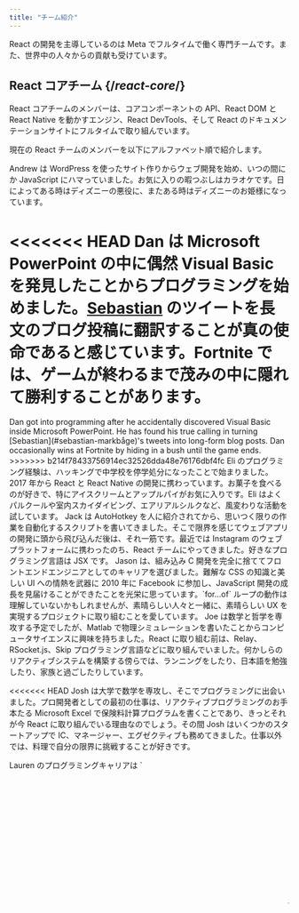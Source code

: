 ```yaml
---
title: "チーム紹介"
---
```


<Intro>

React の開発を主導しているのは Meta でフルタイムで働く専門チームです。また、世界中の人々からの貢献も受けています。

</Intro>

## React コアチーム {/*react-core*/}

React コアチームのメンバーは、コアコンポーネントの API、React DOM と React Native を動かすエンジン、React DevTools、そして React のドキュメンテーションサイトにフルタイムで取り組んでいます。

現在の React チームのメンバーを以下にアルファベット順で紹介します。

<TeamMember name="Andrew Clark" permalink="andrew-clark" photo="/images/team/acdlite.jpg" github="acdlite" twitter="acdlite" threads="acdlite" title="Engineer at Vercel">
    Andrew は WordPress を使ったサイト作りからウェブ開発を始め、いつの間にか JavaScript にハマっていました。お気に入りの暇つぶしはカラオケです。日によってある時はディズニーの悪役に、またある時はディズニーのお姫様になっています。
</TeamMember>

<<<<<<< HEAD
<TeamMember name="Dan Abramov" permalink="dan-abramov" photo="/images/team/gaearon.jpg" github="gaearon" twitter="dan_abramov2" title="Independent Engineer">
    Dan は Microsoft PowerPoint の中に偶然 Visual Basic を発見したことからプログラミングを始めました。[Sebastian](#sebastian-markbåge) のツイートを長文のブログ投稿に翻訳することが真の使命であると感じています。Fortnite では、ゲームが終わるまで茂みの中に隠れて勝利することがあります。
=======
<TeamMember name="Dan Abramov" permalink="dan-abramov" photo="/images/team/gaearon.jpg" github="gaearon" bsky="danabra.mov" title="Independent Engineer">
    Dan got into programming after he accidentally discovered Visual Basic inside Microsoft PowerPoint. He has found his true calling in turning [Sebastian](#sebastian-markbåge)'s tweets into long-form blog posts. Dan occasionally wins at Fortnite by hiding in a bush until the game ends.
>>>>>>> b214f78433756914ec32526dda48e76176dbf4fc
</TeamMember>

<TeamMember name="Eli White" permalink="eli-white" photo="/images/team/eli-white.jpg" github="TheSavior" twitter="Eli_White" threads="elicwhite" title="Engineering Manager at Meta">
    Eli のプログラミング経験は、ハッキングで中学校を停学処分になったことで始まりました。2017 年から React と React Native の開発に携わっています。お菓子を食べるのが好きで、特にアイスクリームとアップルパイがお気に入りです。Eli はよくパルクールや室内スカイダイビング、エアリアルシルクなど、風変わりな活動を試しています。
</TeamMember>

<TeamMember name="Jack Pope" permalink="jack-pope" photo="/images/team/jack-pope.jpg" github="jackpope" personal="jackpope.me" title="Engineer at Meta">
    Jack は AutoHotkey を人に紹介されてから、思いつく限りの作業を自動化するスクリプトを書いてきました。そこで限界を感じてウェブアプリの開発に頭から飛び込んだ後は、それ一筋です。最近では Instagram のウェブプラットフォームに携わったのち、React チームにやってきました。好きなプログラミング言語は JSX です。
</TeamMember>

<TeamMember name="Jason Bonta" permalink="jason-bonta" photo="/images/team/jasonbonta.jpg" threads="someextent" title="Engineering Manager at Meta">
    Jason は、組み込み C 開発を完全に捨ててフロントエンドエンジニアとしてのキャリアを選びました。難解な CSS の知識と美しい UI への情熱を武器に 2010 年に Facebook に参加し、JavaScript 開発の成長を見届けることができたことを光栄に思っています。`for...of` ループの動作は理解していないかもしれませんが、素晴らしい人々と一緒に、素晴らしい UX を実現するプロジェクトに取り組むことを愛しています。
</TeamMember>

<TeamMember name="Joe Savona" permalink="joe-savona" photo="/images/team/joe.jpg" github="josephsavona" twitter="en_JS" threads="joesavona" title="Engineer at Meta">
    Joe は数学と哲学を専攻する予定でしたが、Matlab で物理シミュレーションを書いたことからコンピュータサイエンスに興味を持ちました。React に取り組む前は、Relay、RSocket.js、Skip プログラミング言語などに取り組んでいました。何かしらのリアクティブシステムを構築する傍らでは、ランニングをしたり、日本語を勉強したり、家族と過ごしたりしています。
</TeamMember>

<<<<<<< HEAD
<TeamMember name="Josh Story" permalink="josh-story" photo="/images/team/josh.jpg" github="gnoff" twitter="joshcstory" title="Engineer at Vercel">
    Josh は大学で数学を専攻し、そこでプログラミングに出会いました。プロ開発者としての最初の仕事は、リアクティブプログラミングのお手本たる Microsoft Excel で保険料計算プログラムを書くことであり、きっとそれが今 React に取り組んでいる理由なのでしょう。その間 Josh はいくつかのスタートアップで IC、マネージャー、エグゼクティブも務めてきました。仕事以外では、料理で自分の限界に挑戦することが好きです。
</TeamMember>

<TeamMember name="Lauren Tan" permalink="lauren-tan" photo="/images/team/lauren.jpg" github="poteto" twitter="potetotes" threads="potetotes" personal="no.lol" title="Engineer at Meta">
    Lauren のプログラミングキャリアは `<marquee>` タグを初めて見たときにピークを迎えました。それ以来、彼女はその時の高揚感を追い続けています。大学ではコンピュータサイエンスではなく経済学を学んでいたため、コーディングは Java ではなく Excel で学びました。Lauren はチャットでお茶目なミームを投下したり、パートナとゲームを楽しんだり、犬の Zelda を可愛がったりするのが好きです。
=======
<TeamMember name="Josh Story" permalink="josh-story" photo="/images/team/josh.jpg" github="gnoff" bsky="gnoff.bsky.social" title="Engineer at Vercel">
    Josh majored in Mathematics and discovered programming while in college. His first professional developer job was to program insurance rate calculations in Microsoft Excel, the paragon of Reactive Programming which must be why he now works on React. In between that time Josh has been an IC, Manager, and Executive at a few startups. outside of work he likes to push his limits with cooking.
</TeamMember>

<TeamMember name="Lauren Tan" permalink="lauren-tan" photo="/images/team/lauren.jpg" github="poteto" twitter="potetotes" threads="potetotes" bsky="no.lol" title="Engineer at Meta">
    Lauren's programming career peaked when she first discovered the `<marquee>` tag. She’s been chasing that high ever since. She studied Finance instead of CS in college, so she learned to code using Excel instead of Java. Lauren enjoys dropping cheeky memes in chat, playing video games with her partner, and petting her dog Zelda.
>>>>>>> b214f78433756914ec32526dda48e76176dbf4fc
</TeamMember>

<TeamMember name="Luna Wei" permalink="luna-wei" photo="/images/team/luna-wei.jpg" github="lunaleaps" twitter="lunaleaps" threads="lunaleaps" title="Engineer at Meta">
    Luna は 6 歳のときに父親から Python の基礎を学びました。それ以来、彼女を止めることは誰にもできません。典型的な Z 世代であらんと熱望する彼女のサクセスロードを形作るのは、環境保護活動、都会でのガーデニング、そして Voo-Doo'd（写真）と過ごす貴重な時間です。
</TeamMember>

<TeamMember name="Matt Carroll" permalink="matt-carroll" photo="/images/team/matt-carroll.png" github="mattcarrollcode" twitter="mattcarrollcode" threads="mattcarrollcode" title="Developer Advocate at Meta">
    Matt は偶然コーディングに出会い、独りでは作り出せないようなものをコミュニティで作ることに夢中になりました。React に参加する前は、YouTube、Google アシスタント、Fuchsia、Google Cloud AI、そして Evernote に取り組んでいました。開発者ツールの改善を行う傍らで、山を楽しんだり、ジャズを聴いたり、家族と時間を過ごしたりしています。
</TeamMember>

<TeamMember name="Mofei Zhang" permalink="mofei-zhang" photo="/images/team/mofei-zhang.png" github="mofeiZ" threads="z_mofei" title="Engineer at Meta">
    Mofei はゲームでチートを行うのに役立つと気づいたことでプログラミングを始めました。彼女は学部・大学院ではオペレーティングシステムを専門にしていましたが、今では React いじりを楽しんでいます。仕事の外では、ボルダリングの問題をデバッグすることや、次回のバックパック旅行の計画を楽しんでいます。
</TeamMember>

<TeamMember name="Noah Lemen" permalink="noah-lemen" photo="/images/team/noahlemen.jpg" github="noahlemen" twitter="noahlemen" threads="noahlemen" personal="noahle.men" title="Engineer at Meta">
    Noah の UI プログラミングに対する興味に火が付いたのはニューヨーク大で音楽技術を学んでいる時でした。Meta では内部ツール、ブラウザ、ウェブパフォーマンスに関する業務を行い、現在は React に注力しています。仕事以外では、シンセサイザーをいじったり、猫と過ごしたりしています。
</TeamMember>

<<<<<<< HEAD
<TeamMember name="Rick Hanlon" permalink="rick-hanlon" photo="/images/team/rickhanlonii.jpg" github="rickhanlonii" twitter="rickhanlonii" threads="rickhanlonii" personal="rickhanlon.codes" title="Engineer at Meta">
    Ricky は理論数学を専攻していましたが、どういうわけか React Native チームで数年過ごしたあと、React チームにやってきました。プログラミングをしていないときは、スノーボード、自転車、クライミング、ゴルフを楽しんだり、テンプレートに合致しない GitHub の issue をクローズしたりしています。
=======
<TeamMember name="Rick Hanlon" permalink="rick-hanlon" photo="/images/team/rickhanlonii.jpg" github="rickhanlonii" twitter="rickhanlonii" threads="rickhanlonii" bsky="ricky.fm" title="Engineer at Meta">
    Ricky majored in theoretical math and somehow found himself on the React Native team for a couple years before joining the React team. When he's not programming you can find him snowboarding, biking, climbing, golfing, or closing GitHub issues that do not match the issue template.
>>>>>>> b214f78433756914ec32526dda48e76176dbf4fc
</TeamMember>

<TeamMember name="Ruslan Lesiutin" permalink="ruslan-lesiutin" photo="/images/team/lesiutin.jpg" github="hoxyq" twitter="ruslanlesiutin" threads="lesiutin" title="Engineer at Meta">
    Ruslan の UI プログラミングの経験は、子供のころにゲーム掲示板で HTML テンプレートを手でカスタマイズしたのが最初でした。その後いろいろあってコンピュータサイエンスを専攻することとなりました。好きなものは音楽、ゲーム、ネットミームです。特にネットミームです。
</TeamMember>

<TeamMember name="Sathya Gunasekaran " permalink="sathya-gunasekaran" photo="/images/team/sathya.jpg" github="gsathya" twitter="_gsathya" threads="gsathya.03" title="Engineer at Meta">
    Sathya は学校ではドラゴン本（コンパイラの教科書）が大嫌いだったにも関わらず、どういうわけかキャリアを通じてコンパイラに取り組むことになりました。React コンポーネントをコンパイルしていないときは、コーヒーを飲んでいるかひたすらドーサを食べているかのどちらかです。
</TeamMember>

<TeamMember name="Sebastian Markbåge" permalink="sebastian-markbåge" photo="/images/team/sebmarkbage.jpg" github="sebmarkbage" twitter="sebmarkbage" threads="sebmarkbage" title="Engineer at Vercel">
    Sebastian の専攻は心理学でした。普段の彼はもの静かです。彼が何かを言ったとしても、数か月後まで他の人には理解できないことがよくあります。彼の姓の発音は本来 "mark-boa-geh" ですが、実用性を優先して "mark-beige" に落ち着きました。彼の React へのアプローチも実用主義的です。
</TeamMember>

<TeamMember name="Sebastian Silbermann" permalink="sebastian-silbermann" photo="/images/team/sebsilbermann.jpg" github="eps1lon" twitter="sebsilbermann" threads="sebsilbermann" title="Engineer at Vercel">
    Sebastian は、授業中に遊んでいたブラウザゲームをより楽しくするためにプログラミングを学びました。それはいずれ、オープンソースコードに可能な限りの貢献をすることにつながりました。コーディング以外の時間では、彼は React コミュニティにいるほかの Sebastian や Zilberman と混同されないために頑張っています。
</TeamMember>

<TeamMember name="Seth Webster" permalink="seth-webster" photo="/images/team/seth.jpg" github="sethwebster" twitter="sethwebster" threads="sethwebster" personal="sethwebster.com" title="Engineering Manager at Meta">
    Seth は、アリゾナ州ツーソンで育った子供時代にプログラミングを始めました。卒業後に彼は音楽の虫に噛まれ、約 10 年間ツアーミュージシャンとして活動した後、Intuit で「仕事」を始めました。余暇としては、[写真を撮る](https://www.sethwebster.com)ことと、アメリカ北東部の動物救助のために空を飛ぶことが大好きです。
</TeamMember>

<TeamMember name="Sophie Alpert" permalink="sophie-alpert" photo="/images/team/sophiebits.jpg" github="sophiebits" twitter="sophiebits" threads="sophiebits" personal="sophiebits.com" title="Independent Engineer">
    Sophie は React がリリースされてから 4 日後、当時のプロジェクトを全部 React を使って書き直しました（今思えば少々無謀だったかもしれません）。彼女がプロジェクトのナンバーワンコミッタになった後、ほかの全員が Facebook から給料をもらっているのに自分だけがもらっていないのはなぜかと思い、成長期の React を主導するために正式にチームに参加しました。その仕事は数年前に辞めているのですが、なぜかまだチームのグループチャットで「価値を提供」しています。
</TeamMember>

<TeamMember name="Tianyu Yao" permalink="tianyu-yao" photo="/images/team/tianyu.jpg" github="tyao1" twitter="tianyu0" title="Engineer at Meta">
    Tianyu は、子供の頃からゲームが大好きだったことでコンピュータに興味を持ちました。その後、コンピュータサイエンスを専攻し、今でも League of Legends のような子供っぽいゲームを楽しんでいます。コンピュータの前にいないときは、2 匹の子猫と遊んだり、ハイキングやカヤックを楽しんだりしています。
</TeamMember>

<TeamMember name="Yuzhi Zheng" permalink="yuzhi-zheng" photo="/images/team/yuzhi.jpg" github="yuzhi" twitter="yuzhiz" threads="yuzhiz" title="Engineering Manager at Meta">
    Yuzhi は学校でコンピュータサイエンスを学びました。彼女は、実際に研究室に行かなくてもコードが生き生きと動く瞬間の喜びが好きでした。現在の彼女は React org のマネージャです。その前は、Relay のデータフェッチングフレームワークに取り組んでいました。余暇には、ガーデニングや家のリフォームを通じた生活の最適化にいそしんでいます。
</TeamMember>

## 過去の貢献者 {/*past-contributors*/}

過去のチームメンバーや、過去長年にわたり React に大きく貢献した人々については、[謝辞](/community/acknowledgements)ページに掲載されています。
